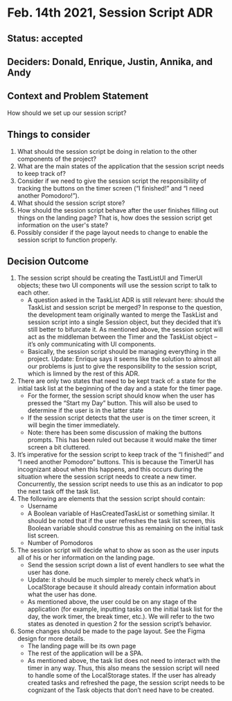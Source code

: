 # Feb. 14th 2021, Session Script ADR

## Status: accepted

## Deciders: Donald, Enrique, Justin, Annika, and Andy

## Context and Problem Statement

How should we set up our session script?

## Things to consider

1.	What should the session script be doing in relation to the other components of the project?
2.	What are the main states of the application that the session script needs to keep track of?
3.	Consider if we need to give the session script the responsibility of tracking the buttons on the timer screen (“I finished!” and “I need another Pomodoro!”).
4.	What should the session script store?
5.	How should the session script behave after the user finishes filling out things on the landing page? That is, how does the session script get information on the user's state?
6.	Possibly consider if the page layout needs to change to enable the session script to function properly.

## Decision Outcome

1.	The session script should be creating the TastListUI and TimerUI objects; these two UI components will use the session script to talk to each other.
    - A question asked in the TaskList ADR is still relevant here: should the TaskList and session script be merged? In response to the question, the development team originally wanted to merge the TaskList and session script into a single Session object, but they decided that it’s still better to bifurcate it. As mentioned above, the session script will act as the middleman between the Timer and the TaskList object – it’s only communicating with UI components.
    - Basically, the session script should be managing everything in the project. Update: Enrique says it seems like the solution to almost all our problems is just to give the responsibility to the session script, which is limned by the rest of this ADR.
2.	There are only two states that need to be kept track of: a state for the initial task list at the beginning of the day and a state for the timer page.
    - For the former, the session script should know when the user has pressed the “Start my Day” button. This will also be used to determine if the user is in the latter state
    - If the session script detects that the user is on the timer screen, it will begin the timer immediately.
    - Note: there has been some discussion of making the buttons prompts. This has been ruled out because it would make the timer screen a bit cluttered.
3.	It’s imperative for the session script to keep track of the “I finished!” and “I need another Pomodoro” buttons. This is because the TimerUI has incognizant about when this happens, and this occurs during the situation where the session script needs to create a new timer. Concurrently, the session script needs to use this as an indicator to pop the next task off the task list.
4.	The following are elements that the session script should contain:
    - Username
    - A Boolean variable of HasCreatedTaskList or something similar. It should be noted that if the user refreshes the task list screen, this Boolean variable should construe this as remaining on the initial task list screen.
    - Number of Pomodoros
5.	The session script will decide what to show as soon as the user inputs all of his or her information on the landing page.
    - Send the session script down a list of event handlers to see what the user has done. 
    - Update: it should be much simpler to merely check what’s in LocalStorage because it should already contain information about what the user has done.
    - As mentioned above, the user could be on any stage of the application (for example, inputting tasks on the initial task list for the day, the work timer, the break timer, etc.). We will refer to the two states as denoted in question 2 for the session script’s behavior.
6.	Some changes should be made to the page layout. See the Figma design for more details.
    - The landing page will be its own page
    - The rest of the application will be a SPA.
    - As mentioned above, the task list does not need to interact with the timer in any way. Thus, this also means the session script will need to handle some of the LocalStorage states. If the user has already created tasks and refreshed the page, the session script needs to be cognizant of the Task objects that don’t need have to be created.


